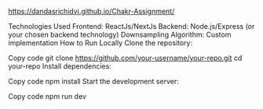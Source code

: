 https://dandasrichidvi.github.io/Chakr-Assignment/

Technologies Used
Frontend: ReactJs/NextJs
Backend: Node.js/Express (or your chosen backend technology)
Downsampling Algorithm: Custom implementation
How to Run Locally
Clone the repository:


Copy code
git clone https://github.com/your-username/your-repo.git
cd your-repo
Install dependencies:


Copy code
npm install
Start the development server:


Copy code
npm run dev
